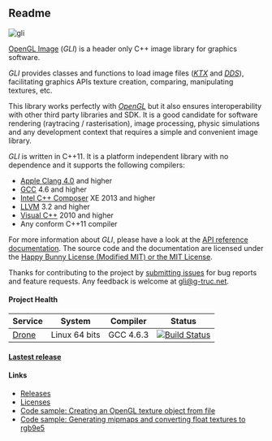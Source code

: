## Readme

![gli](http://gli.g-truc.net/logo.png)

[OpenGL Image](http://gli.g-truc.net/) (*GLI*) is a header only C++ image library for graphics software.

*GLI* provides classes and functions to load image files (*[KTX](https://www.khronos.org/opengles/sdk/tools/KTX/)* and *[DDS](https://msdn.microsoft.com/en-us/library/windows/desktop/bb943990%28v=vs.85%29.aspx)*), facilitating graphics APIs texture creation, comparing, manipulating textures, etc.

This library works perfectly with *[OpenGL](https://www.opengl.org)* but it also ensures interoperability with other third party libraries and SDK. It is a good candidate for software rendering (raytracing / rasterisation), image processing, physic simulations and any development context that requires a simple and convenient image library.

*GLI* is written in C++11. It is a platform independent library with no dependence and it supports the following compilers:
- [Apple Clang 4.0](https://developer.apple.com/library/mac/documentation/CompilerTools/Conceptual/LLVMCompilerOverview/index.html) and higher
- [GCC](http://gcc.gnu.org/) 4.6 and higher
- [Intel C++ Composer](https://software.intel.com/en-us/intel-compilers) XE 2013 and higher
- [LLVM](http://llvm.org/) 3.2 and higher
- [Visual C++](http://www.visualstudio.com/) 2010 and higher
- Any conform C++11 compiler

For more information about *GLI*, please have a look at the [API reference documentation](http://gli.g-truc.net/0.8.0/api/index.html).
The source code and the documentation are licensed under the [Happy Bunny License (Modified MIT) or the MIT License](./copying.txt).

Thanks for contributing to the project by [submitting issues](https://github.com/g-truc/gli/issues) for bug reports and feature requests. Any feedback is welcome at [gli@g-truc.net](mailto://gli@g-truc.net).

#### Project Health

| Service | System | Compiler | Status |
| ------- | ------ | -------- | ------ |
| [Drone](https://drone.io/github.com/g-truc/gli) | Linux 64 bits | GCC 4.6.3 | [![Build Status](https://drone.io/github.com/g-truc/gli/status.png)](https://drone.io/github.com/g-truc/gli/latest) |

#### [Lastest release](https://github.com/g-truc/gli/releases/latest)

#### Links

- [Releases](./doc/releases.md)
- [Licenses](./doc/copying.md)
- [Code sample: Creating an OpenGL texture object from file](./doc/sample-creating-texture-object.md)
- [Code sample: Generating mipmaps and converting float textures to rgb9e5](./doc/sample-convert.md)

